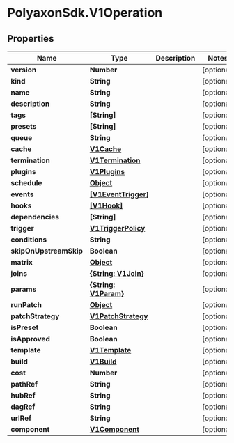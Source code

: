 # PolyaxonSdk.V1Operation

## Properties

Name | Type | Description | Notes
------------ | ------------- | ------------- | -------------
**version** | **Number** |  | [optional] 
**kind** | **String** |  | [optional] 
**name** | **String** |  | [optional] 
**description** | **String** |  | [optional] 
**tags** | **[String]** |  | [optional] 
**presets** | **[String]** |  | [optional] 
**queue** | **String** |  | [optional] 
**cache** | [**V1Cache**](V1Cache.md) |  | [optional] 
**termination** | [**V1Termination**](V1Termination.md) |  | [optional] 
**plugins** | [**V1Plugins**](V1Plugins.md) |  | [optional] 
**schedule** | [**Object**](.md) |  | [optional] 
**events** | [**[V1EventTrigger]**](V1EventTrigger.md) |  | [optional] 
**hooks** | [**[V1Hook]**](V1Hook.md) |  | [optional] 
**dependencies** | **[String]** |  | [optional] 
**trigger** | [**V1TriggerPolicy**](V1TriggerPolicy.md) |  | [optional] 
**conditions** | **String** |  | [optional] 
**skipOnUpstreamSkip** | **Boolean** |  | [optional] 
**matrix** | [**Object**](.md) |  | [optional] 
**joins** | [**{String: V1Join}**](V1Join.md) |  | [optional] 
**params** | [**{String: V1Param}**](V1Param.md) |  | [optional] 
**runPatch** | [**Object**](.md) |  | [optional] 
**patchStrategy** | [**V1PatchStrategy**](V1PatchStrategy.md) |  | [optional] 
**isPreset** | **Boolean** |  | [optional] 
**isApproved** | **Boolean** |  | [optional] 
**template** | [**V1Template**](V1Template.md) |  | [optional] 
**build** | [**V1Build**](V1Build.md) |  | [optional] 
**cost** | **Number** |  | [optional] 
**pathRef** | **String** |  | [optional] 
**hubRef** | **String** |  | [optional] 
**dagRef** | **String** |  | [optional] 
**urlRef** | **String** |  | [optional] 
**component** | [**V1Component**](V1Component.md) |  | [optional] 


